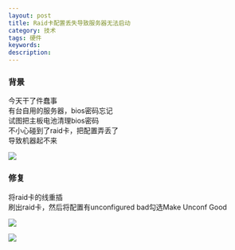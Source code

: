 ```yaml
---
layout: post
title: Raid卡配置丢失导致服务器无法启动
category: 技术
tags: 硬件
keywords: 
description:
---
```


### 背景 ###

今天干了件蠢事  
有台自用的服务器，bios密码忘记  
试图把主板电池清理bios密码  
不小心碰到了raid卡，把配置弄丢了  
导致机器起不来  

![](http://i.imgur.com/zYG0cY0.png)

### 修复 ###

将raid卡的线重插  
刷出raid卡，然后将配置有unconfigured bad勾选Make Unconf Good

![](http://i.imgur.com/eKvREEr.png)

![](http://i.imgur.com/NdEGH7y.png)

